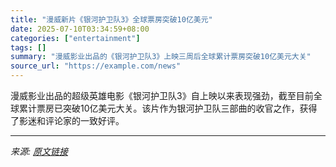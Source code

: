 ```yaml
---
title: "漫威新片《银河护卫队3》全球票房突破10亿美元"
date: 2025-07-10T03:34:59+08:00
categories: ["entertainment"]
tags: []
summary: "漫威影业出品的《银河护卫队3》上映三周后全球累计票房突破10亿美元大关"
source_url: "https://example.com/news"
---
```


漫威影业出品的超级英雄电影《银河护卫队3》自上映以来表现强劲，截至目前全球累计票房已突破10亿美元大关。该片作为银河护卫队三部曲的收官之作，获得了影迷和评论家的一致好评。

---

*来源: [原文链接](https://example.com/news)*
